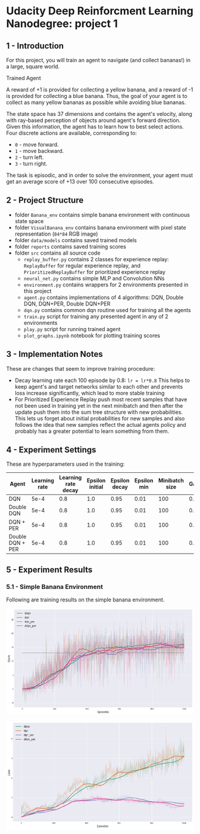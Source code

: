 # Udacity Deep Reinforcment Learning Nanodegree: project 1

## 1 - Introduction
For this project, you will train an agent to navigate (and collect bananas!) in a large, square world.

Trained Agent

A reward of +1 is provided for collecting a yellow banana, and a reward of -1 is provided for collecting a blue banana. Thus, the goal of your agent is to collect as many yellow bananas as possible while avoiding blue bananas.

The state space has 37 dimensions and contains the agent's velocity, along with ray-based perception of objects around agent's forward direction. Given this information, the agent has to learn how to best select actions. Four discrete actions are available, corresponding to:

- `0` - move forward.
- `1` - move backward.
- `2` - turn left.
- `3` - turn right.

The task is episodic, and in order to solve the environment, your agent must get an average score of +13 over 100 consecutive episodes.

## 2 - Project Structure
- folder `Banana_env` contains simple banana environment with continuous state space
- folder `VisualBanana_env` contains banana environment with pixel state representation (`84*84` RGB image) 
- folder `data/models` contains saved trained models
- folder `reports` contains saved training scores
- folder `src` contains all source code
  - `replay_buffer.py` contains 2 classes for experience replay: `ReplayBuffer` for regular experience replay, and `PrioritizedReplayBuffer` for prioritized experience replay
  - `neural_net.py` contains simple MLP and Convolution NNs
  - `environment.py` contains wrappers for 2 environments presented in this project
  - `agent.py` contains implementations of 4 algorithms: DQN, Double DQN, DQN+PER, Double DQN+PER
  - `dqn.py` contains common dqn routine used for training all the agents
  - `train.py`  script for training any presented agent in any of 2 environments
  - `play.py`  script for running trained agent
  - `plot_graphs.ipynb`  notebook for plotting training scores

## 3 - Implementation Notes

These are changes that seem to improve training procedure:
- Decay learning rate each 100 episode by 0.8: `lr = lr*0.8`
This helps to keep agent's and target networks similar to each other and prevents loss increase significantly, which lead to more stable training
- For Prioritized Experience Replay push most recent samples that have not been used in training yet in the next minibatch and then after the update push them into the sum tree structure with new probabilities. This lets us forget about initial probabilities for new samples and also follows the idea that new samples reflect the actual agents policy and probably has a greater potential to learn something from them.

## 4 - Experiment Settings

These are hyperparameters used in the training:

Agent |Learning rate |Learning rate decay| Epsilon initial | Epsilon decay | Epsilon min | Minibatch size | Gamma | Tau
---|---|---|---|---|---|---|---|---
DQN             |5e-4|0.8|1.0|0.95|0.01|100|0.99|0.001
Double DQN      |5e-4|0.8|1.0|0.95|0.01|100|0.99|0.001
DQN + PER       |5e-4|0.8|1.0|0.95|0.01|100|0.99|0.001
Double DQN + PER|5e-4|0.8|1.0|0.95|0.01|100|0.99|0.001


## 5 - Experiment Results

### 5.1 - Simple Banana Environment

Following are training results on the simple banana environment.

![alt text](rewards_simple.png "Rewards")

![alt text](losses_simple.png "Rewards")


